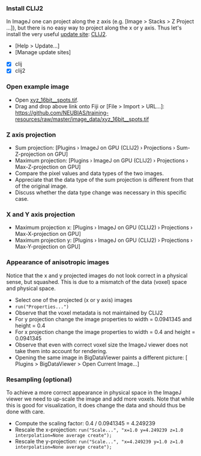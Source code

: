 ### Install CLIJ2
In ImageJ one can project along the z axis (e.g. [Image > Stacks > Z Project ...]), but there is no easy way to project 
along the x or y axis. Thus let's install the very useful [update site](https://imagej.net/update-sites/following): [CLIJ2](https://clij.github.io/).

- [Help > Update...]
- [Manage update sites]
- [X]  clij
- [X]  clij2

### Open example image

- Open [xyz_16bit__spots.tif](https://github.com/NEUBIAS/training-resources/raw/master/image_data/xyz_16bit__spots.tif).
- Drag and drop above link onto Fiji or [File > Import > URL...]: https://github.com/NEUBIAS/training-resources/raw/master/image_data/xyz_16bit__spots.tif

### Z axis projection

- Sum projection: [Plugins › ImageJ on GPU (CLIJ2) › Projections › Sum-Z-projection on GPU]
- Maximum projection: [Plugins › ImageJ on GPU (CLIJ2) › Projections › Max-Z-projection on GPU]
- Compare the pixel values and data types of the two images.
- Appreciate that the data type of the sum projection is different from that of the original image.
- Discuss whether the data type change was necessary in this specific case.

### X and Y axis projection

- Maximum projection x: [Plugins › ImageJ on GPU (CLIJ2) › Projections › Max-X-projection on GPU]
- Maximum projection y: [Plugins › ImageJ on GPU (CLIJ2) › Projections › Max-Y-projection on GPU]

### Appearance of anisotropic images
Notice that the x and y projected images do not look correct in a physical sense, but squashed.
This is due to a mismatch of the data (voxel) space and physical space.

- Select one of the projected (x or y axis) images
- `run("Properties...")`
- Observe that the voxel metadata is not maintained by CLIJ2
- For y projection change the image properties to width = 0.0941345 and height = 0.4
- For x projection change the image properties to width = 0.4 and height = 0.0941345
- Observe that even with correct voxel size the ImageJ viewer does not take them into account for rendering.
- Opening the same image in BigDataViewer paints a different picture: [ Plugins > BigDataViewer > Open Current Image...]

### Resampling (optional)
To achieve a more correct appearance in physical space in the ImageJ viewer we need to up-scale the image and add more voxels. 
Note that while this is good for visualization, it does change the data and should thus be done with care.

- Compute the scaling factor: 0.4 / 0.0941345 = 4.249239
- Rescale the x-projection: `run("Scale...", "x=1.0 y=4.249239 z=1.0 interpolation=None average create");`
- Rescale the y-projection: `run("Scale...", "x=4.249239 y=1.0 z=1.0 interpolation=None average create");`

